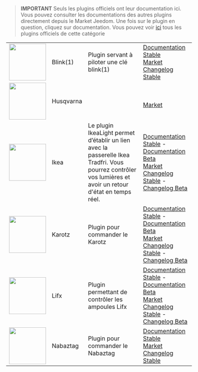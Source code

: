 
>**IMPORTANT**
>Seuls les plugins officiels ont leur documentation ici. Vous pouvez consulter les documentations des autres plugins directement depuis le Market Jeedom. Une fois sur le plugin en question, cliquez sur documentation.
>Vous pouvez voir [ici](https://market.jeedom.com/index.php?v=d&p=market&type=plugin&categorie=devicecommunication) tous les plugins officiels de cette catégorie


| | | | |
|--- | --- | --- | ---|
|<img src="blink1/blink1_icon.png" class="pluginLogo" width="100" />|Blink(1)|Plugin servant à piloter une clé blink(1)|[Documentation Stable](blink1/index.md)<br/>[Market](https://market.jeedom.com/index.php?v=d&p=market_display&id=1244)<br/>[Changelog Stable](blink1/changelog.md)|
|<img src="husqvarna/husqvarna_icon.png" class="pluginLogo" width="100" />|Husqvarna||<br/>[Market](https://market.jeedom.com/index.php?v=d&p=market_display&id=3101)|
|<img src="ikealight/ikealight_icon.png" class="pluginLogo" width="100" />|Ikea|Le plugin IkeaLight permet d’établir un lien avec la passerelle Ikea Tradfri. Vous pourrez contrôler vos lumières et avoir un retour d'état en temps réel.|[Documentation Stable](ikealight/index.md) - [Documentation Beta](ikealight/beta/index.md)<br/>[Market](https://market.jeedom.com/index.php?v=d&p=market_display&id=3039)<br/>[Changelog Stable](ikealight/changelog.md) - [Changelog Beta](ikealight/beta/changelog.md)|
|<img src="karotz/karotz_icon.png" class="pluginLogo" width="100" />|Karotz|Plugin pour commander le Karotz|[Documentation Stable](karotz/index.md) - [Documentation Beta](karotz/beta/index.md)<br/>[Market](https://market.jeedom.com/index.php?v=d&p=market_display&id=148)<br/>[Changelog Stable](karotz/changelog.md) - [Changelog Beta](karotz/beta/changelog.md)|
|<img src="lifx/lifx_icon.png" class="pluginLogo" width="100" />|Lifx|Plugin permettant de contrôler les ampoules Lifx|[Documentation Stable](lifx/index.md) - [Documentation Beta](lifx/beta/index.md)<br/>[Market](https://market.jeedom.com/index.php?v=d&p=market_display&id=2070)<br/>[Changelog Stable](lifx/changelog.md) - [Changelog Beta](lifx/beta/changelog.md)|
|<img src="nabaztag/nabaztag_icon.png" class="pluginLogo" width="100" />|Nabaztag|Plugin pour commander le Nabaztag|[Documentation Stable](nabaztag/index.md)<br/>[Market](https://market.jeedom.com/index.php?v=d&p=market_display&id=151)<br/>[Changelog Stable](nabaztag/changelog.md)|

